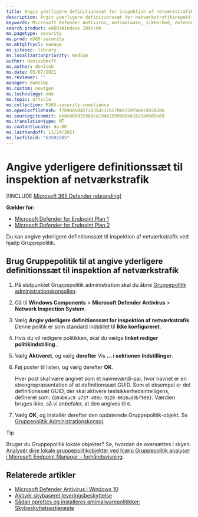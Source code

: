 ```yaml
---
title: Angiv yderligere definitionssæt for inspektion af netværkstrafik for Microsoft Defender Antivirus
description: Angiv yderligere definitionssæt for netværkstrafikinspektion for Microsoft Defender Antivirus.
keywords: Microsoft Defender Antivirus, antimalware, sikkerhed, defender, netværkstrafikinspektion
search.product: eADQiWindows 10XVcnh
ms.pagetype: security
ms.prod: m365-security
ms.mktglfcycl: manage
ms.sitesec: library
ms.localizationpriority: medium
author: denisebmsft
ms.author: deniseb
ms.date: 05/07/2021
ms.reviewer: ''
manager: dansimp
ms.custom: nextgen
ms.technology: mde
ms.topic: article
ms.collection: M365-security-compliance
ms.openlocfilehash: f7b940604272035dc37b170eb759fa0ec45582b6
ms.sourcegitcommit: eb8c600d3298dca1940259998de61621e6505e69
ms.translationtype: MT
ms.contentlocale: da-DK
ms.lasthandoff: 11/24/2021
ms.locfileid: "63592205"
---
```

# <a name="specify-additional-definition-sets-for-network-traffic-inspection"></a>Angive yderligere definitionssæt til inspektion af netværkstrafik

[!INCLUDE [Microsoft 365 Defender rebranding](../../includes/microsoft-defender.md)]

**Gælder for:**
- [Microsoft Defender for Endpoint Plan 1](https://go.microsoft.com/fwlink/?linkid=2154037)
- [Microsoft Defender for Endpoint Plan 2](https://go.microsoft.com/fwlink/?linkid=2154037)

Du kan angive yderligere definitionssæt til inspektion af netværkstrafik ved hjælp Gruppepolitik.

## <a name="use-group-policy-to-specify-additional-definition-sets-for-network-traffic-inspection"></a>Brug Gruppepolitik til at angive yderligere definitionssæt til inspektion af netværkstrafik

1. På slutpunktet Gruppepolitik administration skal du åbne [Gruppepolitik administrationskonsollen](/previous-versions/windows/it-pro/windows-server-2008-R2-and-2008/cc731212(v=ws.11)).

2. Gå til **Windows Components** \> **Microsoft Defender Antivirus** \> **Network Inspection System**.

3. Vælg **Angiv yderligere definitionssæt for inspektion af netværkstrafik**. Denne politik er som standard indstillet til **Ikke konfigureret**.

4. Hvis du vil redigere politikken, skal du vælge **linket rediger politikindstilling** .

5. Vælg **Aktiveret**, og vælg **derefter** Vis **... i sektionen Indstillinger**.

6. Føj poster til listen, og vælg derefter **OK**.

   Hver post skal være angivet som et navneværdi-par, hvor navnet er en strengrepræsentation af et definitionssæt GUID. Som et eksempel er det definitionssæt GUID, der skal aktivere testsikkerhedsintelligens, defineret som: `{b54b6ac9-a737-498e-9120-6616ad3bf590}`. Værdien bruges ikke, så vi anbefaler, at den angives til `0`.

7. Vælg **OK**, og installér derefter den opdaterede Gruppepolitik-objekt. Se [Gruppepolitik Administrationskonsol](/windows/win32/srvnodes/group-policy).

> [!TIP]
> Bruger du Gruppepolitik lokale objekter? Se, hvordan de oversættes i skyen. [Analysér dine lokale gruppepolitikobjekter ved hjælp Gruppepolitik analyser i Microsoft Endpoint Manager – forhåndsvisning](/mem/intune/configuration/group-policy-analytics).

## <a name="related-articles"></a>Relaterede artikler

- [Microsoft Defender Antivirus i Windows 10](microsoft-defender-antivirus-in-windows-10.md)
- [Aktivér skybaseret leveringsbeskyttelse](enable-cloud-protection-microsoft-defender-antivirus.md)
- [Sådan oprettes og installeres antimalwarepolitikker: Skybeskyttelsestjeneste](/configmgr/protect/deploy-use/endpoint-antimalware-policies#cloud-protection-service)